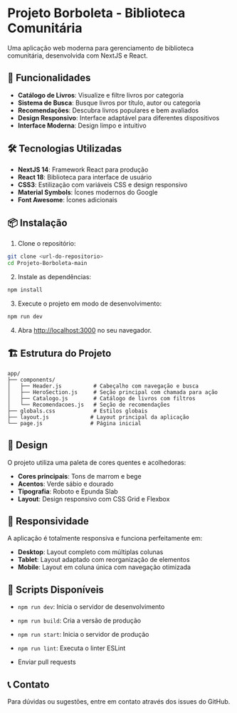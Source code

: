 # Projeto Borboleta - Biblioteca Comunitária

Uma aplicação web moderna para gerenciamento de biblioteca comunitária, desenvolvida com NextJS e React.

## 🚀 Funcionalidades

- **Catálogo de Livros**: Visualize e filtre livros por categoria
- **Sistema de Busca**: Busque livros por título, autor ou categoria
- **Recomendações**: Descubra livros populares e bem avaliados
- **Design Responsivo**: Interface adaptável para diferentes dispositivos
- **Interface Moderna**: Design limpo e intuitivo

## 🛠️ Tecnologias Utilizadas

- **NextJS 14**: Framework React para produção
- **React 18**: Biblioteca para interface de usuário
- **CSS3**: Estilização com variáveis CSS e design responsivo
- **Material Symbols**: Ícones modernos do Google
- **Font Awesome**: Ícones adicionais

## 📦 Instalação

1. Clone o repositório:
```bash
git clone <url-do-repositorio>
cd Projeto-Borboleta-main
```

2. Instale as dependências:
```bash
npm install
```

3. Execute o projeto em modo de desenvolvimento:
```bash
npm run dev
```

4. Abra [http://localhost:3000](http://localhost:3000) no seu navegador.

## 🏗️ Estrutura do Projeto

```
app/
├── components/
│   ├── Header.js          # Cabeçalho com navegação e busca
│   ├── HeroSection.js     # Seção principal com chamada para ação
│   ├── Catalogo.js        # Catálogo de livros com filtros
│   └── Recomendacoes.js   # Seção de recomendações
├── globals.css            # Estilos globais
├── layout.js             # Layout principal da aplicação
└── page.js               # Página inicial
```

## 🎨 Design

O projeto utiliza uma paleta de cores quentes e acolhedoras:
- **Cores principais**: Tons de marrom e bege
- **Acentos**: Verde sábio e dourado
- **Tipografia**: Roboto e Epunda Slab
- **Layout**: Design responsivo com CSS Grid e Flexbox

## 📱 Responsividade

A aplicação é totalmente responsiva e funciona perfeitamente em:
- **Desktop**: Layout completo com múltiplas colunas
- **Tablet**: Layout adaptado com reorganização de elementos
- **Mobile**: Layout em coluna única com navegação otimizada

## 🔧 Scripts Disponíveis

- `npm run dev`: Inicia o servidor de desenvolvimento
- `npm run build`: Cria a versão de produção
- `npm run start`: Inicia o servidor de produção
- `npm run lint`: Executa o linter ESLint


- Enviar pull requests

## 📞 Contato

Para dúvidas ou sugestões, entre em contato através dos issues do GitHub.
